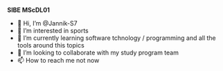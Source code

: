 **SIBE MScDL01**

- 👋 Hi, I’m @Jannik-S7
- 👀 I’m interested in sports
- 🌱 I’m currently learning software tchnology / programming and all the tools around this topics
- 💞️ I’m looking to collaborate with my study program team
- 📫 How to reach me not now


